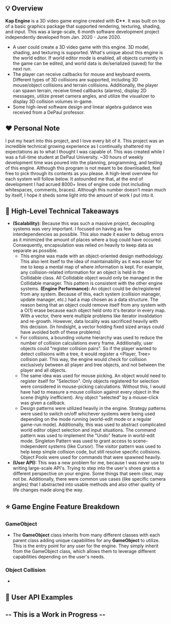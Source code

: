 ## 💡 Overview
**Kap Engine** is a 3D video game engine created with **C++**. It was built on top of a basic graphics package that supported rendering, texturing, shading, and input. This was a large-scale, 6 month software development project independently developed from Jan. 2020 - June 2020. 
* A user could create a 3D video game with this engine. 3D model, shading, and texturing is supported. What's unique about this engine is the world editor. If world editor mode is enabled, all objects currently in the game can be edited, and world data is de/serialized (saved) for the next run. 
* The player can receive callbacks for mouse and keyboard events. Different types of 3D collisions are supported, including 3D mouse/object collisions and terrain collisions. Additionally, the player can spawn terrain, receive timed callbacks (alarms), display 2D messages, utilize preset camera angles, and utilize the visualizer to display 3D collision volumes in-game. 
* Some high-level software design and linear algebra guidance was received from a DePaul professor.

## ❤️ Personal Note
I put my heart into this project, and I love every bit of it. This project was an incredible technical growing experience as I continually shattered my expectations as to what I thought I was capable of. This was created while I was a full-time student at DePaul University. ~30 hours of weekly development time was poured into the planning, programming, and testing of this engine. Although this program is not meant to be downloaded, feel free to pick through its contents as you please. A high-level overview for each system will follow below. It astounded me that, at the end of development I had acrued 8000+ lines of engine code (not including whitespaces, comments, braces). Although this number doesn't mean much by itself, I hope it sheds some light into the amount of work I put into it.

## 📘 High-Level Technical Takeaways
* **(Scalability):** Because this was such a massive project, decoupling systems was very important. I focused on having as few interdependencies as possible. This also made it easier to debug errors as it minimized the amount of places where a bug could have occured. Consequently, encapsulation was relied on heavily to keep data as separate as possible.
  * This engine was made with an object-oriented design methodology. This also lent itself to the idea of maintainability as it was easier for me to keep a mental map of where information is kept. For example, any collision-related information for an object is held in the Collidable class. All Collidable object would only be managed in the Collidable manager. This pattern is consistent with the other engine systems.
**(Engine Performance):** An object could be de/registered from any system. Because of this, each system (collision manager, update manager, etc.) had a map chosen as a data structure. The reason being that an object could remove itself from any system with a O(1) erase because each object held onto it's iterator in every map. With a vector, there were multiple problems like iterator invalidation and re-growth. However, data locality was sacrificed heavily with this decision. (In hindsight, a vector holding fixed sized arrays could have avoided both of these problems)
  * For collisions, a bounding volume hierarchy was used to reduce the number of collision calculations every frame. Additionally, user objects could "register collision pairs". So if the player wanted to detect collisions with a tree, it would register a <Player, Tree> collision pair. This way, the engine would check for collision exclusively between all player and tree objects, and not between the player and all objects.
  * The same idea was used for mouse picking. An object would need to register itself for "Selection". Only objects registered for selection were considered in mouse-picking calculations. Without this, I would have had to measure a mouse collision against every object in the scene (highly inefficient). Any object "selected" by a mouse-click was given a callback.
  * Design patterns were utilized heavily in the engine. Strategy patterns were used to switch on/off whichever systems were being used depending on the mode running (world-edit mode or a regular game-run mode). Additionally, this was used to abstract complicated world editor object selection and input situations. The command pattern was used to implement the "Undo" feature in world-edit mode. Singleton Pattern was used to grant access to scene-independent systems (like Cursor). The visitor pattern was used to help keep simple collision code, but still resolve specific collisions. Object Pools were used for commands that were spawned heavily. 
* **(User API):** This was a new problem for me, because I was never use to writing large-scale API's. Trying to step into the user's shoes grants a different perspective on your engine. Some things that seem clear, may not be. Additionally, there were common use cases (like specific camera angles) that I abstracted into usable methods and also other quality of life changes made along the way.


## ⭐ Game Engine Feature Breakdown

### GameObject
* The **GameObject** class inherits from many different classes with each parent class adding unique capabilities for any **GameObject** to utilize. This is the entry point for any user for the engine. They simply inherit from the GameObject class, which allows them to leverage different capabilities depending on the user's needs.

### Object Collision
* 


## 🚀 User API Examples

## -- This is a Work in Progress -- 


  



